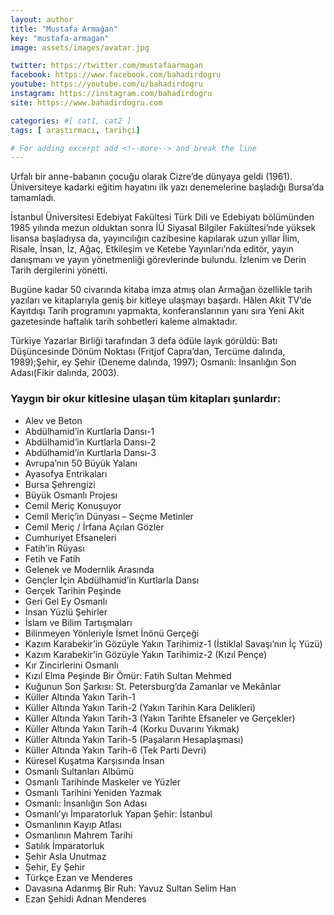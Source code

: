 ```yaml
---
layout: author
title: "Mustafa Armağan"
key: "mustafa-armagan"
image: assets/images/avatar.jpg

twitter: https://twitter.com/mustafaarmagan
facebook: https://www.facebook.com/bahadirdogru
youtube: https://youtube.com/u/bahadirdogru
instagram: https://instagram.com/bahadirdogru
site: https://www.bahadirdogru.com

categories: #[ cat1, cat2 ]
tags: [ araştırmacı, tarihçi]

# For adding excerpt add <!--more--> and break the line
---
```

Urfalı bir anne-babanın çocuğu olarak Cizre’de dünyaya geldi (1961). Üniversiteye kadarki eğitim hayatını ilk yazı denemelerine başladığı Bursa’da tamamladı. 
<!--more-->
İstanbul Üniversitesi Edebiyat Fakültesi Türk Dili ve Edebiyatı bölümünden 1985 yılında mezun olduktan sonra İÜ Siyasal Bilgiler Fakültesi’nde yüksek lisansa başladıysa da, yayıncılığın cazibesine kapılarak uzun yıllar İlim, Risale, İnsan, İz, Ağaç, Etkileşim ve Ketebe Yayınları’nda editör, yayın danışmanı ve yayın yönetmenliği görevlerinde bulundu. İzlenim ve Derin Tarih dergilerini yönetti. 

Bugüne kadar 50 civarında kitaba imza atmış olan Armağan özellikle tarih yazıları ve kitaplarıyla geniş bir kitleye ulaşmayı başardı. Hâlen Akit TV’de Kayıtdışı Tarih programını yapmakta, konferanslarının yanı sıra Yeni Akit gazetesinde haftalık tarih sohbetleri kaleme almaktadır.

Türkiye Yazarlar Birliği tarafından 3 defa ödüle layık görüldü: Batı Düşüncesinde Dönüm Noktası (Fritjof Capra’dan, Tercüme dalında, 1989);Şehir, ey Şehir (Deneme dalında, 1997); Osmanlı: İnsanlığın Son Adası(Fikir dalında, 2003).

### Yaygın bir okur kitlesine ulaşan tüm kitapları şunlardır:
- Alev ve Beton
- Abdülhamid’in Kurtlarla Dansı-1 
- Abdülhamid’in Kurtlarla Dansı-2 
- Abdülhamid’in Kurtlarla Dansı-3
- Avrupa’nın 50 Büyük Yalanı
- Ayasofya Entrikaları 
- Bursa Şehrengizi
- Büyük Osmanlı Projesı
- Cemil Meriç Konuşuyor
- Cemil Meriç’in Dünyası – Seçme Metinler
- Cemil Meriç / İrfana Açılan Gözler
- Cumhuriyet Efsaneleri
- Fatih’in Rüyası
- Fetih ve Fatih
- Gelenek ve Modernlik Arasında
- Gençler İçin Abdülhamid’in Kurtlarla Dansı
- Gerçek Tarihin Peşinde
- Geri Gel Ey Osmanlı
- İnsan Yüzlü Şehirler 
- İslam ve Bilim Tartışmaları
- Bilinmeyen Yönleriyle İsmet İnönü Gerçeği
- Kazım Karabekir’in Gözüyle Yakın Tarihimiz-1 (İstiklal Savaşı’nın İç Yüzü)
- Kazım Karabekir’in Gözüyle Yakın Tarihimiz-2 (Kızıl Pençe)
- Kır Zincirlerini Osmanlı
- Kızıl Elma Peşinde Bir Ömür: Fatih Sultan Mehmed 
- Kuğunun Son Şarkısı: St. Petersburg’da Zamanlar ve Mekânlar
- Küller Altında Yakın Tarih-1
- Küller Altında Yakın Tarih-2   (Yakın Tarihin Kara Delikleri)
- Küller Altında Yakın Tarih-3  (Yakın Tarihte Efsaneler ve Gerçekler)
- Küller Altında Yakın Tarih-4 (Korku Duvarını Yıkmak)
- Küller Altında Yakın Tarih-5 (Paşaların Hesaplaşması)
- Küller Altında Yakın Tarih-6  (Tek Parti Devri)
- Küresel Kuşatma Karşısında İnsan
- Osmanlı Sultanları Albümü
- Osmanlı Tarihinde Maskeler ve Yüzler
- Osmanlı Tarihini Yeniden Yazmak
- Osmanlı: İnsanlığın Son Adası
- Osmanlı’yı İmparatorluk Yapan Şehir: İstanbul
- Osmanlının Kayıp Atlası
- Osmanlının Mahrem Tarihi
- Satılık İmparatorluk
- Şehir Asla Unutmaz
- Şehir, Ey Şehir 
- Türkçe Ezan ve Menderes
- Davasına Adanmış Bir Ruh: Yavuz Sultan Selim Han
- Ezan Şehidi Adnan Menderes
